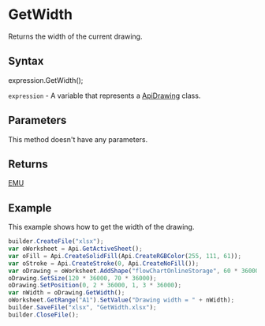# GetWidth

Returns the width of the current drawing.

## Syntax

expression.GetWidth();

`expression` - A variable that represents a [ApiDrawing](../ApiDrawing.md) class.

## Parameters

This method doesn't have any parameters.

## Returns

[EMU](../../../Enumerations/Emu.md)

## Example

This example shows how to get the width of the drawing.

```javascript
builder.CreateFile("xlsx");
var oWorksheet = Api.GetActiveSheet();
var oFill = Api.CreateSolidFill(Api.CreateRGBColor(255, 111, 61));
var oStroke = Api.CreateStroke(0, Api.CreateNoFill());
var oDrawing = oWorksheet.AddShape("flowChartOnlineStorage", 60 * 36000, 35 * 36000, oFill, oStroke, 0, 2 * 36000, 0, 3 * 36000);
oDrawing.SetSize(120 * 36000, 70 * 36000);
oDrawing.SetPosition(0, 2 * 36000, 1, 3 * 36000);
var nWidth = oDrawing.GetWidth();
oWorksheet.GetRange("A1").SetValue("Drawing width = " + nWidth);
builder.SaveFile("xlsx", "GetWidth.xlsx");
builder.CloseFile();
```